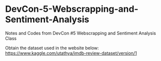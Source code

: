 # DevCon-5-Webscrapping-and-Sentiment-Analysis
Notes and Codes from DevCon #5 Webscrapping and Sentiment Analysis Class

Obtain the dataset used in the website below: 
https://www.kaggle.com/utathya/imdb-review-dataset/version/1
